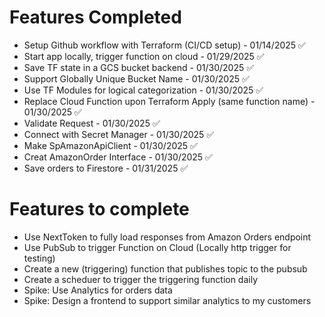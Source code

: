 # Features Completed
- Setup Github workflow with Terraform (CI/CD setup) - 01/14/2025 ✅
- Start app locally, trigger function on cloud  - 01/29/2025 ✅
- Save TF state in a GCS bucket backend  - 01/30/2025 ✅
- Support Globally Unique Bucket Name  - 01/30/2025 ✅
- Use TF Modules for logical categorization  - 01/30/2025 ✅
- Replace Cloud Function upon Terraform Apply (same function name)  - 01/30/2025 ✅
- Validate Request  - 01/30/2025 ✅
- Connect with Secret Manager  - 01/30/2025 ✅
- Make SpAmazonApiClient  - 01/30/2025 ✅
- Creat AmazonOrder Interface  - 01/30/2025 ✅
- Save orders to Firestore - 01/31/2025 ✅

# Features to complete
- Use NextToken to fully load responses from Amazon Orders endpoint
- Use PubSub to trigger Function on Cloud (Locally http trigger for testing)
- Create a new (triggering) function that publishes topic to the pubsub
- Create a scheduer to trigger the triggering function daily
- Spike: Use Analytics for orders data
- Spike: Design a frontend to support similar analytics to my customers
